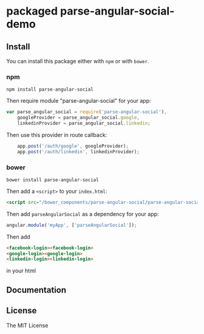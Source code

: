 # packaged parse-angular-social-demo


## Install

You can install this package either with `npm` or with `bower`.

### npm

```shell
npm install parse-angular-social
```

Then require module "parse-angular-social" for your app:

```javascript
var parse_angular_social = require('parse-angular-social'),
	googleProvider = parse_angular_social.google,
	linkedinProvider = parse_angular_social.linkedin;
```

Then use this provider in route callback:

```javascript
	app.post('/auth/google', googleProvider);
	app.post('/auth/linkedin', linkedinProvider);
```

### bower

```shell
bower install parse-angular-social
```

Then add a `<script>` to your `index.html`:

```html
<script src="/bower_components/parse-angular-social/parse-angular-social.js"></script>
```

Then add `parseAngularSocial` as a dependency for your app:

```javascript
angular.module('myApp', ['parseAngularSocial']);
```
Then add 

```html
<facebook-login><facebook-login>
<google-login><google-login>
<linkedin-login><linkedin-login> 
```
in your html

## Documentation

## License

The MIT License
